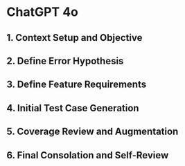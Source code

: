 # ChatGPT 4o

## 1. Context Setup and Objective

## 2. Define Error Hypothesis

## 3. Define Feature Requirements

## 4. Initial Test Case Generation

## 5. Coverage Review and Augmentation

## 6. Final Consolation and Self-Review
